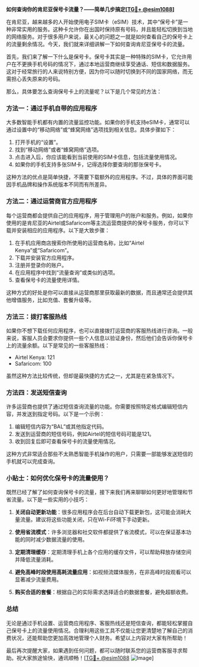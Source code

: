 **如何查询你的肯尼亚保号卡流量？——简单几步搞定[[TG💪+ @esim1088](https://t.me/s/esim1088)]**

在肯尼亚，越来越多的人开始使用电子SIM卡（eSIM）技术，其中“保号卡”是一种非常实用的服务。这种卡允许你在出国时保持原有号码，并且能轻松切换到当地的网络服务。对于很多用户来说，最关心的问题之一就是如何查看自己的保号卡上的流量剩余情况。今天，我们就来详细讲解一下如何查询肯尼亚保号卡的流量。

首先，我们来了解一下什么是保号卡。保号卡其实是一种特殊的SIM卡，它允许用户在不更换手机号码的情况下，通过本地运营商继续享受通话、短信和数据服务。这对于经常旅行的人来说特别方便，因为你可以随时切换到不同的国家网络，而无需担心丢失原来的号码。

那么，具体要怎么查询保号卡上的流量呢？以下是几个常见的方法：

### 方法一：通过手机自带的应用程序

大多数智能手机都有内置的流量监控功能。如果你的手机支持eSIM卡，通常可以通过设置中的“移动网络”或“蜂窝网络”选项找到相关信息。具体步骤如下：

1. 打开手机的“设置”。
2. 找到“移动网络”或者“蜂窝网络”选项。
3. 点击进入后，你应该能看到当前使用的SIM卡信息，包括流量使用情况。
4. 如果你的手机支持多张SIM卡，记得选择你要查询的那张保号卡。

这种方法的优点是简单快捷，不需要下载额外的应用程序。不过，具体的界面可能因手机品牌和操作系统版本不同而有所差异。

### 方法二：通过运营商官方应用程序

每个运营商都会提供自己的应用程序，用于管理用户的账户和服务。例如，如果你使用的是肯尼亚的Airtel或Safaricom等主流运营商提供的保号卡服务，你可以下载并安装相应的应用程序。以下是大致步骤：

1. 在手机应用商店搜索你所使用的运营商名称，比如“Airtel Kenya”或“Safaricom”。
2. 下载并安装官方应用程序。
3. 注册并登录你的账户。
4. 在应用程序中找到“流量查询”或类似的选项。
5. 查看保号卡的流量使用详情。

这种方式的好处是你可以直接从运营商那里获取最新的数据，而且通常还会提供其他增值服务，比如充值、套餐升级等。

### 方法三：拨打客服热线

如果你不想下载任何应用程序，也可以直接拨打运营商的客服热线进行咨询。一般来说，客服人员会要求你提供一些个人信息以验证身份，然后他们会告诉你保号卡上的流量余额。以下是常见的一些客服热线：

- Airtel Kenya: 121
- Safaricom: 100

虽然这种方法比较传统，但却是最快捷的方式之一，尤其是在紧急情况下。

### 方法四：发送短信查询

许多运营商也提供了通过短信查询流量的功能。你需要按照特定格式编辑短信内容，并发送到指定号码。以下是一个示例：

1. 编辑短信内容为“BAL”或其他指定代码。
2. 发送到运营商的短信号码，例如Airtel的短信号码可能是121。
3. 收到回复后即可查看保号卡的流量使用情况。

这种方式非常适合那些不太熟悉智能手机操作的用户，只需要一部能够发送短信的手机就可以完成查询。

### 小贴士：如何优化保号卡的流量使用？

既然已经了解了如何查询保号卡的流量，接下来我们再来聊聊如何更好地管理和节省流量。以下是一些实用的小技巧：

1. **关闭自动更新功能**：很多应用程序会在后台自动下载更新包，这可能会消耗大量流量。建议将这些功能关闭，只在Wi-Fi环境下手动更新。
   
2. **使用省流模式**：许多浏览器和社交软件都提供了省流模式，可以在保证基本功能的同时减少数据流量的使用。

3. **定期清理缓存**：定期清理手机上各个应用的缓存文件，可以帮助释放存储空间并降低流量消耗。

4. **避免高峰时段使用高耗流量应用**：如视频流媒体服务，在非高峰时段观看可以显著减少流量费用。

5. **购买合适的套餐**：根据自己的实际需求选择适合的数据套餐，避免超额收费。

### 总结

无论是通过手机设置、运营商应用程序、客服热线还是短信查询，都能轻松掌握自己保号卡上的流量使用情况。合理利用这些工具不仅能让您更清楚地了解自己的消费状况，还能帮助您更加高效地管理个人财务。希望以上内容对大家有所帮助！

最后再次提醒大家，如果遇到任何问题，都可以随时联系您的运营商客服寻求帮助。祝大家旅途愉快，通讯顺畅！[[TG💪+ @esim1088](https://t.me/s/esim1088) ![Image](https://i.postimg.cc/4NQfJmqS/Snipaste-2025-05-13-00-14-12.png)]